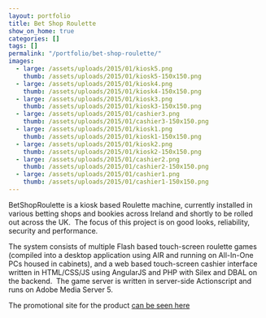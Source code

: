 ```yaml
---
layout: portfolio
title: Bet Shop Roulette
show_on_home: true
categories: []
tags: []
permalink: "/portfolio/bet-shop-roulette/"
images:
  - large: /assets/uploads/2015/01/kiosk5.png
    thumb: /assets/uploads/2015/01/kiosk5-150x150.png
  - large: /assets/uploads/2015/01/kiosk4.png
    thumb: /assets/uploads/2015/01/kiosk4-150x150.png
  - large: /assets/uploads/2015/01/kiosk3.png
    thumb: /assets/uploads/2015/01/kiosk3-150x150.png
  - large: /assets/uploads/2015/01/cashier3.png
    thumb: /assets/uploads/2015/01/cashier3-150x150.png
  - large: /assets/uploads/2015/01/kiosk1.png
    thumb: /assets/uploads/2015/01/kiosk1-150x150.png
  - large: /assets/uploads/2015/01/kiosk2.png
    thumb: /assets/uploads/2015/01/kiosk2-150x150.png
  - large: /assets/uploads/2015/01/cashier2.png
    thumb: /assets/uploads/2015/01/cashier2-150x150.png
  - large: /assets/uploads/2015/01/cashier1.png
    thumb: /assets/uploads/2015/01/cashier1-150x150.png
---
```


BetShopRoulette is a kiosk based Roulette machine, currently installed in
various betting shops and bookies across Ireland and shortly to be rolled out
across the UK.  The focus of this project is on good looks, reliability,
security and performance.

The system consists of multiple Flash based touch-screen roulette games
(compiled into a desktop application using AIR and running on All-In-One PCs
housed in cabinets), and a web based touch-screen cashier interface written in
HTML/CSS/JS using AngularJS and PHP with Silex and DBAL on the backend.  The
game server is written in server-side Actionscript and runs on Adobe Media
Server 5.

The promotional site for the product [can be seen here](https://www.kingbet.ie/)
